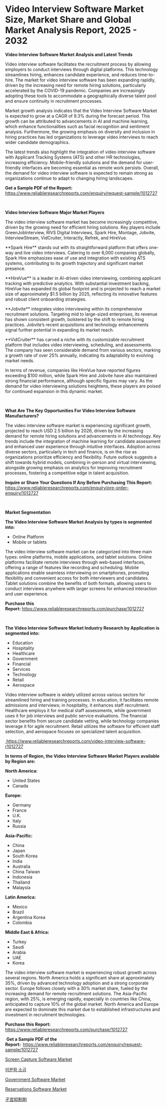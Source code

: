 <p><h1>Video Interview Software Market Size, Market Share and Global Market Analysis Report, 2025 - 2032</h1></p><p><strong>Video Interview Software Market Analysis and Latest Trends</strong></p>
<p><p>Video interview software facilitates the recruitment process by allowing employers to conduct interviews through digital platforms. This technology streamlines hiring, enhances candidate experience, and reduces time-to-hire. The market for video interview software has been expanding rapidly, driven by the increasing need for remote hiring solutions, particularly accelerated by the COVID-19 pandemic. Companies are increasingly adopting these tools to accommodate a geographically diverse talent pool and ensure continuity in recruitment processes.</p><p>Market growth analysis indicates that the Video Interview Software Market is expected to grow at a CAGR of 9.3% during the forecast period. This growth can be attributed to advancements in AI and machine learning, which enhance functionalities such as facial recognition and sentiment analysis. Furthermore, the growing emphasis on diversity and inclusion in hiring practices has led organizations to leverage video interviews to reach wider candidate demographics.</p><p>The latest trends also highlight the integration of video interview software with Applicant Tracking Systems (ATS) and other HR technologies, increasing efficiency. Mobile-friendly solutions and the demand for user-friendly interfaces are becoming essential as remote work persists. Overall, the demand for video interview software is expected to remain strong as organizations continue to adapt to changing hiring landscapes.</p></p>
<p><strong>Get a Sample PDF of the Report:&nbsp;</strong> <a href="https://www.reliableresearchreports.com/enquiry/request-sample/1012727?utm_campaign=38&utm_medium=2&utm_source=Github&utm_content=ia&utm_term=06032025&utm_id=video-interview-software">https://www.reliableresearchreports.com/enquiry/request-sample/1012727</a></p>
<p>&nbsp;</p>
<p><strong>Video Interview Software Major Market Players</strong></p>
<p><p>The video interview software market has become increasingly competitive, driven by the growing need for efficient hiring solutions. Key players include GreenJobInterview, RIVS Digital Interviews, Spark Hire, Montage, Jobvite, InterviewStream, VidCruiter, Interactly, Refrek, and HireVue.</p><p>**Spark Hire** stands out with its straightforward platform that offers one-way and live video interviews. Catering to over 6,000 companies globally, Spark Hire emphasizes ease of use and integration with existing ATS systems, contributing to its growth trajectory and significant market presence.</p><p>**HireVue** is a leader in AI-driven video interviewing, combining applicant tracking with predictive analytics. With substantial investment backing, HireVue has expanded its global footprint and is projected to reach a market size of approximately $1.5 billion by 2025, reflecting its innovative features and robust client onboarding strategies.</p><p>**Jobvite** integrates video interviewing within its comprehensive recruitment solutions. Targeting mid to large-sized enterprises, its revenue has shown consistent growth, bolstered by the shift to remote hiring practices. Jobvite’s recent acquisitions and technology enhancements signal further potential in expanding its market reach.</p><p>**VidCruiter** has carved a niche with its customizable recruitment platform that includes video interviewing, scheduling, and assessments. The company has seen considerable demand from various sectors, marking a growth rate of over 25% annually, indicating its adaptability to evolving market needs.</p><p>In terms of revenue, companies like HireVue have reported figures exceeding $100 million, while Spark Hire and Jobvite have also maintained strong financial performance, although specific figures may vary. As the demand for video interviewing solutions heightens, these players are poised for continued expansion in this dynamic market.</p></p>
<p>&nbsp;</p>
<p><strong>What Are The Key Opportunities For Video Interview Software Manufacturers?</strong></p>
<p><p>The video interview software market is experiencing significant growth, projected to reach USD 2.5 billion by 2026, driven by the increasing demand for remote hiring solutions and advancements in AI technology. Key trends include the integration of machine learning for candidate assessment and enhanced user experience through intuitive interfaces. Adoption across diverse sectors, particularly in tech and finance, is on the rise as organizations prioritize efficiency and flexibility. Future outlook suggests a shift towards hybrid models, combining in-person and virtual interviewing, alongside growing emphasis on analytics for improving recruitment processes, fostering a competitive edge in talent acquisition.</p></p>
<p><strong>Inquire or Share Your Questions If Any Before Purchasing This Report:</strong> <a href="https://www.reliableresearchreports.com/enquiry/pre-order-enquiry/1012727?utm_campaign=38&utm_medium=2&utm_source=Github&utm_content=ia&utm_term=06032025&utm_id=video-interview-software">https://www.reliableresearchreports.com/enquiry/pre-order-enquiry/1012727</a></p>
<p>&nbsp;</p>
<p><strong>Market Segmentation</strong></p>
<p><strong>The Video Interview Software Market Analysis by types is segmented into:</strong></p>
<p><ul><li>Online Platform</li><li>Mobile or tablets</li></ul></p>
<p><p>The video interview software market can be categorized into three main types: online platforms, mobile applications, and tablet solutions. Online platforms facilitate remote interviews through web-based interfaces, offering a range of features like recording and scheduling. Mobile applications enable seamless interviewing on smartphones, promoting flexibility and convenient access for both interviewers and candidates. Tablet solutions combine the benefits of both formats, allowing users to conduct interviews anywhere with larger screens for enhanced interaction and user experience.</p></p>
<p><strong>Purchase this Report:&nbsp;</strong><a href="https://www.reliableresearchreports.com/purchase/1012727?utm_campaign=38&utm_medium=2&utm_source=Github&utm_content=ia&utm_term=06032025&utm_id=video-interview-software">https://www.reliableresearchreports.com/purchase/1012727</a></p>
<p>&nbsp;</p>
<p><strong>The Video Interview Software Market Industry Research by Application is segmented into:</strong></p>
<p><ul><li>Education</li><li>Hospitality</li><li>Healthcare</li><li>Government</li><li>Financial</li><li>Services</li><li>Technology</li><li>Retail</li><li>Aerospace</li></ul></p>
<p><p>Video interview software is widely utilized across various sectors for streamlined hiring and training processes. In education, it facilitates remote admissions and interviews; in hospitality, it enhances staff recruitment. Healthcare employs it for medical staff assessments, while government uses it for job interviews and public service evaluations. The financial sector benefits from secure candidate vetting, while technology companies leverage it for agile recruitment. Retail utilizes the software for efficient staff selection, and aerospace focuses on specialized talent acquisition.</p></p>
<p><a href="https://www.reliableresearchreports.com/video-interview-software-r1012727?utm_campaign=38&utm_medium=2&utm_source=Github&utm_content=ia&utm_term=06032025&utm_id=video-interview-software">&nbsp;https://www.reliableresearchreports.com/video-interview-software-r1012727</a></p>
<p><strong>In terms of Region, the Video Interview Software Market Players available by Region are:</strong></p>
<p>
    <p> <strong> North America: </strong>
        <ul>
            <li>United States</li>
            <li>Canada</li>
        </ul>
        </p> 
    <p> <strong> Europe: </strong>
        <ul>
            <li>Germany</li>
            <li>France</li>
            <li>U.K.</li>
            <li>Italy</li>
            <li>Russia</li>
        </ul>
        </p> 
    <p> <strong> Asia-Pacific: </strong>
        <ul>
            <li>China</li>
            <li>Japan</li>
            <li>South Korea</li>
            <li>India</li>
            <li>Australia</li>
            <li>China Taiwan</li>
            <li>Indonesia</li>
            <li>Thailand</li>
            <li>Malaysia</li>
        </ul>
        </p> 
    <p> <strong> Latin America: </strong>
        <ul>
            <li>Mexico</li>
            <li>Brazil</li>
            <li>Argentina Korea</li>
            <li>Colombia</li>
        </ul>
        </p> 
    <p> <strong> Middle East & Africa: </strong>
        <ul>
            <li>Turkey</li>
            <li>Saudi</li>
            <li>Arabia</li>
            <li>UAE</li>
            <li>Korea</li>
        </ul>
    </p>
    </p>
<p><p>The video interview software market is experiencing robust growth across several regions. North America holds a significant share at approximately 35%, driven by advanced technology adoption and a strong corporate sector. Europe follows closely with a 30% market share, fueled by the increasing demand for remote recruitment solutions. The Asia-Pacific region, with 25%, is emerging rapidly, especially in countries like China, anticipated to capture 10% of the global market. North America and Europe are expected to dominate this market due to established infrastructures and investment in recruitment technologies.</p></p>
<p><strong>Purchase this Report: </strong><a href="https://www.reliableresearchreports.com/purchase/1012727?utm_campaign=38&utm_medium=2&utm_source=Github&utm_content=ia&utm_term=06032025&utm_id=video-interview-software">https://www.reliableresearchreports.com/purchase/1012727</a></p>
<p>&nbsp;<strong>Get a Sample PDF of the Report:&nbsp;&nbsp;</strong><a href="https://www.reliableresearchreports.com/enquiry/request-sample/1012727?utm_campaign=38&utm_medium=2&utm_source=Github&utm_content=ia&utm_term=06032025&utm_id=video-interview-software">https://www.reliableresearchreports.com/enquiry/request-sample/1012727</a></p>
<p><strong></strong></p>
<p><p><a href="https://github.com/jugutstam/Market-Research-Report-List-1/blob/main/screen-capture-software-market.md?utm_campaign=38&utm_medium=2&utm_source=Github&utm_content=ia&utm_term=06032025&utm_id=video-interview-software">Screen Capture Software Market</a></p><p><a href="https://github.com/laholand/Market-Research-Report-List-7/blob/main/971333541910.md?utm_campaign=38&utm_medium=2&utm_source=Github&utm_content=ia&utm_term=06032025&utm_id=video-interview-software">미분화 소금</a></p><p><a href="https://github.com/zakkistuey/Market-Research-Report-List-1/blob/main/government-software-market.md?utm_campaign=38&utm_medium=2&utm_source=Github&utm_content=ia&utm_term=06032025&utm_id=video-interview-software">Government Software Market</a></p><p><a href="https://github.com/pilukypalis/Market-Research-Report-List-1/blob/main/reservations-software-market.md?utm_campaign=38&utm_medium=2&utm_source=Github&utm_content=ia&utm_term=06032025&utm_id=video-interview-software">Reservations Software Market</a></p><p><a href="https://github.com/mohamedbakry57/Market-Research-Report-List-7/blob/main/622713641508.md?utm_campaign=38&utm_medium=2&utm_source=Github&utm_content=ia&utm_term=06032025&utm_id=video-interview-software">子宮抑制剤</a></p></p>